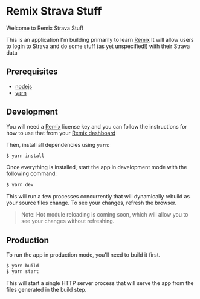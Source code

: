 # Remix Strava Stuff

Welcome to Remix Strava Stuff

This is an application I'm building primarily to learn [Remix](https://remix.run)
It will allow users to login to Strava and do some stuff (as yet unspecified!) with their Strava data

## Prerequisites

- [nodejs](https://nodejs.org)
- [yarn](https://yarnpkg.com)

## Development

You will need a [Remix](https://remix.run) license key and you can follow the instructions for how to use that from your [Remix dashboard](https://remix.run)

Then, install all dependencies using `yarn`:

```sh
$ yarn install
```

Once everything is installed, start the app in development mode with the
following command:

```sh
$ yarn dev
```

This will run a few processes concurrently that will dynamically rebuild as your
source files change. To see your changes, refresh the browser.

> Note: Hot module reloading is coming soon, which will allow you to see your
> changes without refreshing.

## Production

To run the app in production mode, you'll need to build it first.

```sh
$ yarn build
$ yarn start
```

This will start a single HTTP server process that will serve the app from the
files generated in the build step.
